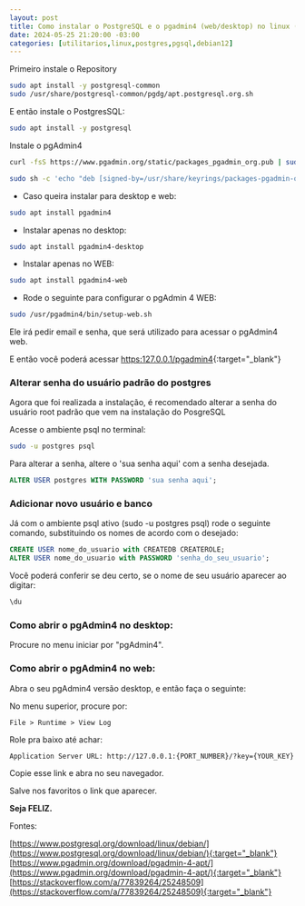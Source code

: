 ```yaml
---
layout: post
title: Como instalar o PostgreSQL e o pgadmin4 (web/desktop) no linux (Debian 12)
date: 2024-05-25 21:20:00 -03:00
categories: [utilitarios,linux,postgres,pgsql,debian12]
---
```


Primeiro instale o Repository

```bash
sudo apt install -y postgresql-common
sudo /usr/share/postgresql-common/pgdg/apt.postgresql.org.sh
```

E então instale o PostgresSQL:

```bash
sudo apt install -y postgresql
```

 Instale o pgAdmin4

```bash
curl -fsS https://www.pgadmin.org/static/packages_pgadmin_org.pub | sudo gpg --dearmor -o /usr/share/keyrings/packages-pgadmin-org.gpg
```

```bash
sudo sh -c 'echo "deb [signed-by=/usr/share/keyrings/packages-pgadmin-org.gpg] https://ftp.postgresql.org/pub/pgadmin/pgadmin4/apt/$(lsb_release -cs) pgadmin4 main" > /etc/apt/sources.list.d/pgadmin4.list && apt update'
```

- Caso queira instalar para desktop e web:

```bash
sudo apt install pgadmin4
```

- Instalar apenas no desktop:

```bash
sudo apt install pgadmin4-desktop
```

- Instalar apenas no WEB:

```bash
sudo apt install pgadmin4-web 
```

- Rode o seguinte para configurar o pgAdmin 4 WEB:

```bash
sudo /usr/pgadmin4/bin/setup-web.sh
```

Ele irá pedir email e senha, que será utilizado para acessar o pgAdmin4 web.

E então você poderá acessar [https:127.0.0.1/pgadmin4](https:127.0.0.1/pgadmin4){:target="_blank"}

### Alterar senha do usuário padrão do postgres

Agora que foi realizada a instalação, é recomendado alterar a senha do usuário root padrão que vem na instalação do PosgreSQL

Acesse o ambiente psql no terminal:

```bash
sudo -u postgres psql
```

Para alterar a senha, altere o 'sua senha aqui' com a senha desejada.

```sql
ALTER USER postgres WITH PASSWORD 'sua senha aqui';
```

### Adicionar novo usuário e banco

Já com o ambiente psql ativo (sudo -u postgres psql) rode o seguinte comando, substituindo os nomes de acordo com o desejado:

```sql
CREATE USER nome_do_usuario with CREATEDB CREATEROLE;
ALTER USER nome_do_usuario with PASSWORD 'senha_do_seu_usuario';
```

Você poderá conferir se deu certo, se o nome de seu usuário aparecer ao digitar:

```sql
\du
```

### Como abrir o pgAdmin4 no desktop:

Procure no menu iniciar por "pgAdmin4".

### Como abrir o pgAdmin4 no web:

Abra o seu pgAdmin4 versão desktop, e então faça o seguinte:

No menu superior, procure por:
	
	File > Runtime > View Log

Role pra baixo até achar:

	Application Server URL: http://127.0.0.1:{PORT_NUMBER}/?key={YOUR_KEY}

Copie esse link e abra no seu navegador.

Salve nos favoritos o link que aparecer.

**Seja FELIZ.**

Fontes:

[https://www.postgresql.org/download/linux/debian/](https://www.postgresql.org/download/linux/debian/){:target="_blank"}
[https://www.pgadmin.org/download/pgadmin-4-apt/](https://www.pgadmin.org/download/pgadmin-4-apt/){:target="_blank"}
[https://stackoverflow.com/a/77839264/25248509](https://stackoverflow.com/a/77839264/25248509){:target="_blank"}